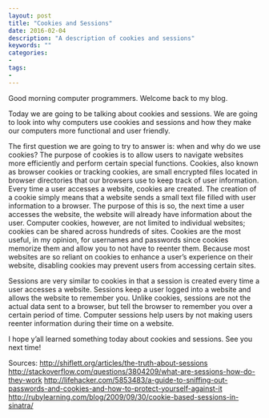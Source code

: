 ```yaml
---
layout: post
title: "Cookies and Sessions"
date: 2016-02-04
description: "A description of cookies and sessions"
keywords: ""
categories:
-
tags:
-
---
```


Good morning computer programmers. Welcome back to my blog.

Today we are going to be talking about cookies and sessions. We are going to look into why computers use cookies and sessions and how they make our computers more functional and user friendly. 

The first question we are going to try to answer is: when and why do we use cookies? The purpose of cookies is to allow users to navigate websites more efficiently and perform certain special functions.  Cookies, also known as browser cookies or tracking cookies, are small encrypted files located in browser directories that our browsers use to keep track of user information. Every time a user accesses a website, cookies are created. The creation of a cookie simply means that a website sends a small text file filled with user information to a browser. The purpose of this is so, the next time a user accesses the website, the website will already have information about the user. Computer cookies, however, are not limited to individual websites; cookies can be shared across hundreds of sites. Cookies are the most useful, in my opinion, for usernames and passwords since cookies memorize them and allow you to not have to reenter them. Because most websites are so reliant on cookies to enhance a user’s experience on their website, disabling cookies may prevent users from accessing certain sites.

Sessions are very similar to cookies in that a session is created every time a user accesses a website. Sessions keep a user logged into a website and allows the website to remember you. Unlike cookies, sessions are not the actual data sent to a browser, but tell the browser to remember you over a certain period of time. Computer sessions help users by not making users reenter information during their time on a website.

I hope y’all learned something today about cookies and sessions. See you next time!

Sources:
http://shiflett.org/articles/the-truth-about-sessions
http://stackoverflow.com/questions/3804209/what-are-sessions-how-do-they-work
http://lifehacker.com/5853483/a-guide-to-sniffing-out-passwords-and-cookies-and-how-to-protect-yourself-against-it
http://rubylearning.com/blog/2009/09/30/cookie-based-sessions-in-sinatra/